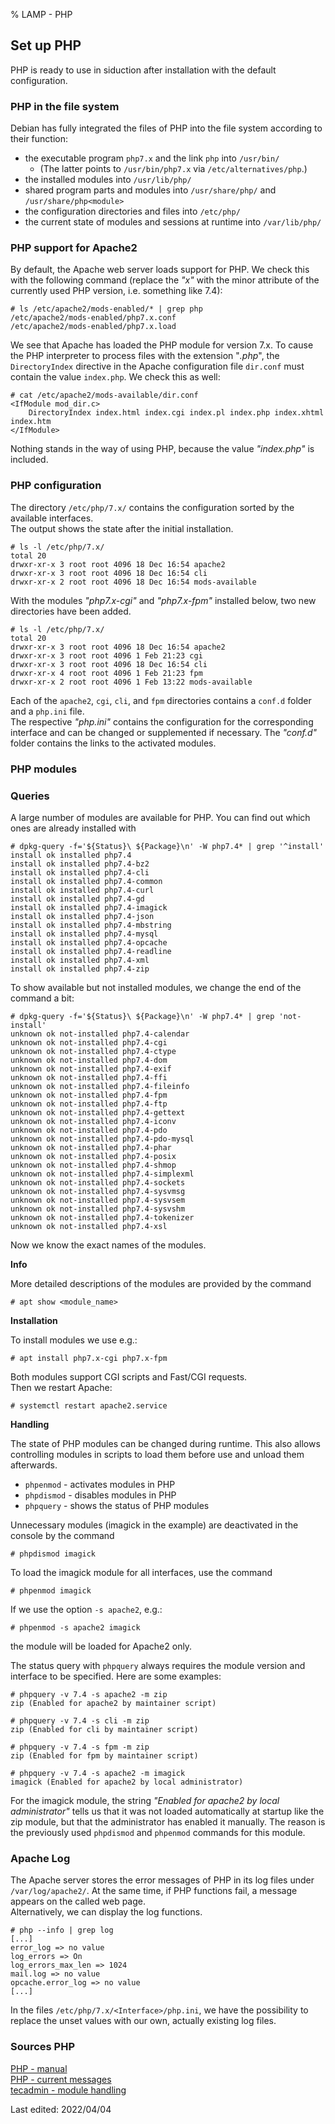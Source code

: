 % LAMP - PHP

## Set up PHP

PHP is ready to use in siduction after installation with the default configuration.  

### PHP in the file system

Debian has fully integrated the files of PHP into the file system according to their function:

+ the executable program `php7.x` and the link `php` into `/usr/bin/`   
    + (The latter points to `/usr/bin/php7.x` via `/etc/alternatives/php`.)  
+ the installed modules into `/usr/lib/php/`  
+ shared program parts and modules into `/usr/share/php/` and `/usr/share/php<module>`  
+ the configuration directories and files into `/etc/php/`  
+ the current state of modules and sessions at runtime into `/var/lib/php/`

### PHP support for Apache2

By default, the Apache web server loads support for PHP. We check this with the following command
(replace the *"x"* with the minor attribute of the currently used PHP version, i.e. something like 7.4):

~~~
# ls /etc/apache2/mods-enabled/* | grep php
/etc/apache2/mods-enabled/php7.x.conf
/etc/apache2/mods-enabled/php7.x.load
~~~

We see that Apache has loaded the PHP module for version 7.x. To cause the PHP interpreter to process files with the extension "*.php*", the `DirectoryIndex` directive in the Apache configuration file `dir.conf` must contain the value `index.php`. We check this as well:

~~~
# cat /etc/apache2/mods-available/dir.conf
<IfModule mod_dir.c>
    DirectoryIndex index.html index.cgi index.pl index.php index.xhtml index.htm
</IfModule>
~~~

Nothing stands in the way of using PHP, because the value *"index.php"* is included.

### PHP configuration

The directory `/etc/php/7.x/` contains the configuration sorted by the available interfaces.  
The output shows the state after the initial installation.

~~~
# ls -l /etc/php/7.x/
total 20
drwxr-xr-x 3 root root 4096 18 Dec 16:54 apache2
drwxr-xr-x 3 root root 4096 18 Dec 16:54 cli
drwxr-xr-x 2 root root 4096 18 Dec 16:54 mods-available
~~~

With the modules *"php7.x-cgi"* and *"php7.x-fpm"* installed below, two new directories have been added.

~~~
# ls -l /etc/php/7.x/
total 20
drwxr-xr-x 3 root root 4096 18 Dec 16:54 apache2
drwxr-xr-x 3 root root 4096 1 Feb 21:23 cgi
drwxr-xr-x 3 root root 4096 18 Dec 16:54 cli
drwxr-xr-x 4 root root 4096 1 Feb 21:23 fpm
drwxr-xr-x 2 root root 4096 1 Feb 13:22 mods-available
~~~

Each of the `apache2`, `cgi`, `cli`, and `fpm` directories contains a `conf.d` folder and a `php.ini` file.  
The respective *"php.ini"* contains the configuration for the corresponding interface and can be changed or supplemented if necessary. The *"conf.d"* folder contains the links to the activated modules.

### PHP modules

### Queries

A large number of modules are available for PHP. You can find out which ones are already installed with

~~~
# dpkg-query -f='${Status}\ ${Package}\n' -W php7.4* | grep '^install'
install ok installed php7.4
install ok installed php7.4-bz2
install ok installed php7.4-cli
install ok installed php7.4-common
install ok installed php7.4-curl
install ok installed php7.4-gd
install ok installed php7.4-imagick
install ok installed php7.4-json
install ok installed php7.4-mbstring
install ok installed php7.4-mysql
install ok installed php7.4-opcache
install ok installed php7.4-readline
install ok installed php7.4-xml
install ok installed php7.4-zip
~~~

To show available but not installed modules, we change the end of the command a bit:

~~~
# dpkg-query -f='${Status}\ ${Package}\n' -W php7.4* | grep 'not-install'
unknown ok not-installed php7.4-calendar
unknown ok not-installed php7.4-cgi
unknown ok not-installed php7.4-ctype
unknown ok not-installed php7.4-dom
unknown ok not-installed php7.4-exif
unknown ok not-installed php7.4-ffi
unknown ok not-installed php7.4-fileinfo
unknown ok not-installed php7.4-fpm
unknown ok not-installed php7.4-ftp
unknown ok not-installed php7.4-gettext
unknown ok not-installed php7.4-iconv
unknown ok not-installed php7.4-pdo
unknown ok not-installed php7.4-pdo-mysql
unknown ok not-installed php7.4-phar
unknown ok not-installed php7.4-posix
unknown ok not-installed php7.4-shmop
unknown ok not-installed php7.4-simplexml
unknown ok not-installed php7.4-sockets
unknown ok not-installed php7.4-sysvmsg
unknown ok not-installed php7.4-sysvsem
unknown ok not-installed php7.4-sysvshm
unknown ok not-installed php7.4-tokenizer
unknown ok not-installed php7.4-xsl
~~~

Now we know the exact names of the modules.

**Info**

More detailed descriptions of the modules are provided by the command

~~~
# apt show <module_name>
~~~

**Installation**

To install modules we use e.g.:

~~~
# apt install php7.x-cgi php7.x-fpm
~~~

Both modules support CGI scripts and Fast/CGI requests.  
Then we restart Apache:

~~~
# systemctl restart apache2.service
~~~

**Handling**

The state of PHP modules can be changed during runtime. This also allows controlling modules in scripts to load them before use and unload them afterwards.

+ `phpenmod` - activates modules in PHP  
+ `phpdismod` - disables modules in PHP  
+ `phpquery` - shows the status of PHP modules

Unnecessary modules (imagick in the example) are deactivated in the console by the command

~~~
# phpdismod imagick
~~~

To load the imagick module for all interfaces, use the command

~~~
# phpenmod imagick
~~~

If we use the option `-s apache2`, e.g.:

~~~
# phpenmod -s apache2 imagick
~~~

the module will be loaded for Apache2 only.

The status query with `phpquery` always requires the module version and interface to be specified. Here are some examples:

~~~
# phpquery -v 7.4 -s apache2 -m zip
zip (Enabled for apache2 by maintainer script)

# phpquery -v 7.4 -s cli -m zip
zip (Enabled for cli by maintainer script)

# phpquery -v 7.4 -s fpm -m zip
zip (Enabled for fpm by maintainer script)

# phpquery -v 7.4 -s apache2 -m imagick
imagick (Enabled for apache2 by local administrator)
~~~

For the imagick module, the string *"Enabled for apache2 by local administrator"* tells us that it was not loaded automatically at startup like the zip module, but that the administrator has enabled it manually. The reason is the previously used `phpdismod` and `phpenmod` commands for this module.

### Apache Log

The Apache server stores the error messages of PHP in its log files under `/var/log/apache2/`. At the same time, if PHP functions fail, a message appears on the called web page.  
Alternatively, we can display the log functions.

~~~
# php --info | grep log
[...]
error_log => no value
log_errors => On
log_errors_max_len => 1024
mail.log => no value
opcache.error_log => no value
[...]
~~~

In the files `/etc/php/7.x/<Interface>/php.ini`, we have the possibility to replace the unset values with our own, actually existing log files.

### Sources PHP

[PHP - manual](https://www.php.net/manual/en/)  
[PHP - current messages](https://www.php.net/)  
[tecadmin - module handling](https://tecadmin.net/enable-disable-php-modules-ubuntu/)

<div id="rev">Last edited: 2022/04/04</div>
